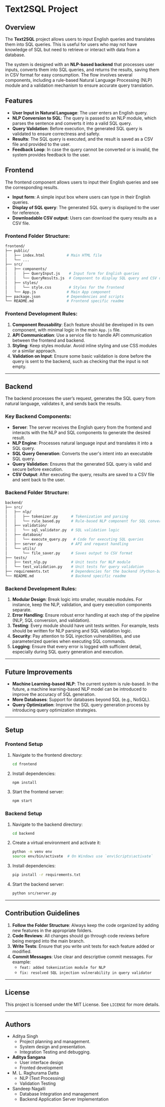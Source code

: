 # Text2SQL Project

## Overview

The **Text2SQL** project allows users to input English queries and translates them into SQL queries. This is useful for users who may not have knowledge of SQL but need to retrieve or interact with data from a database. 

The system is designed with an **NLP-based backend** that processes user inputs, converts them into SQL queries, and returns the results, saving them in CSV format for easy consumption. The flow involves several components, including a rule-based Natural Language Processing (NLP) module and a validation mechanism to ensure accurate query translation.

## Features

- **User Input in Natural Language**: The user enters an English query.
- **NLP Conversion to SQL**: The query is passed to an NLP module, which parses the sentence and converts it into a valid SQL query.
- **Query Validation**: Before execution, the generated SQL query is validated to ensure correctness and safety.
- **Results**: The SQL query is executed, and the result is saved as a CSV file and provided to the user.
- **Feedback Loop**: In case the query cannot be converted or is invalid, the system provides feedback to the user.

## Frontend

The frontend component allows users to input their English queries and see the corresponding results.

- **Input form**: A simple input box where users can type in their English queries.
- **Display of SQL query**: The generated SQL query is displayed to the user for reference.
- **Downloadable CSV output**: Users can download the query results as a CSV file.

### Frontend Folder Structure:

```bash
frontend/
├── public/
│   ├── index.html          # Main HTML file
│   └── ...
├── src/
│   ├── components/
│   │   ├── QueryInput.js    # Input form for English queries
│   │   └── QueryResults.js  # Component to display SQL query and CSV download link
│   ├── styles/
│   │   └── style.css        # Styles for the frontend
│   └── App.js              # Main App component
├── package.json            # Dependencies and scripts
└── README.md               # Frontend specific readme
```

### Frontend Development Rules:

1. **Component Reusability**: Each feature should be developed in its own component, with minimal logic in the main `App.js` file.
2. **API Communication**: Use a service file to handle API communication between the frontend and backend.
3. **Styling**: Keep styles modular. Avoid inline styling and use CSS modules or a similar approach.
4. **Validation on Input**: Ensure some basic validation is done before the query is sent to the backend, such as checking that the input is not empty.

---

## Backend

The backend processes the user’s request, generates the SQL query from natural language, validates it, and sends back the results.

### Key Backend Components:

- **Server**: The server receives the English query from the frontend and interacts with the NLP and SQL components to generate the desired result.
- **NLP Engine**: Processes natural language input and translates it into a SQL query.
- **SQL Query Generation**: Converts the user's intent into an executable SQL query.
- **Query Validation**: Ensures that the generated SQL query is valid and secure before execution.
- **CSV Output**: After executing the query, results are saved to a CSV file and sent back to the user.

### Backend Folder Structure:

```bash
backend/
├── src/
│   ├── nlp/
│   │   ├── tokenizer.py      # Tokenization and parsing
│   │   └── rule_based.py     # Rule-based NLP component for SQL conversion
│   ├── validation/
│   │   └── sql_validator.py  # SQL validation logic
│   ├── database/
│   │   └── execute_query.py   # Code for executing SQL queries
│   ├── server.py             # API and request handling
│   └── utils/
│       └── file_saver.py     # Saves output to CSV format
├── tests/
│   ├── test_nlp.py           # Unit tests for NLP module
│   └── test_validation.py    # Unit tests for query validation
├── requirements.txt          # Dependencies for the backend (Python-based)
└── README.md                 # Backend specific readme
```

### Backend Development Rules:

1. **Modular Design**: Break logic into smaller, reusable modules. For instance, keep the NLP, validation, and query execution components separate.
2. **Error Handling**: Ensure robust error handling at each step of the pipeline (NLP, SQL conversion, and validation).
3. **Testing**: Every module should have unit tests written. For example, tests should be written for NLP parsing and SQL validation logic.
4. **Security**: Pay attention to SQL injection vulnerabilities, and use parameterized queries when executing SQL commands.
5. **Logging**: Ensure that every error is logged with sufficient detail, especially during SQL query generation and execution.

---

## Future Improvements

- **Machine Learning-based NLP**: The current system is rule-based. In the future, a machine learning-based NLP model can be introduced to improve the accuracy of SQL generation.
- **More Databases**: Support for databases beyond SQL (e.g., NoSQL).
- **Query Optimization**: Improve the SQL query generation process by introducing query optimization strategies.

---

## Setup

### Frontend Setup

1. Navigate to the frontend directory:
   ```bash
   cd frontend
   ```
2. Install dependencies:
   ```bash
   npm install
   ```
3. Start the frontend server:
   ```bash
   npm start
   ```

### Backend Setup

1. Navigate to the backend directory:
   ```bash
   cd backend
   ```
2. Create a virtual environment and activate it:
   ```bash
   python -m venv env
   source env/bin/activate  # On Windows use `env\Scripts\activate`
   ```
3. Install dependencies:
   ```bash
   pip install -r requirements.txt
   ```
4. Start the backend server:
   ```bash
   python src/server.py
   ```

---

## Contribution Guidelines

1. **Follow the Folder Structure**: Always keep the code organized by adding new features in the appropriate folders.
2. **Code Reviews**: All changes should go through code reviews before being merged into the main branch.
3. **Write Tests**: Ensure that you write unit tests for each feature added or modified.
4. **Commit Messages**: Use clear and descriptive commit messages. For example: 
   - `feat: added tokenization module for NLP`
   - `fix: resolved SQL injection vulnerability in query validator`

---

## License

This project is licensed under the MIT License. See `LICENSE` for more details.

---

## Authors

- Aditya Singh
    * Project planning and management.
    * System design and presentation. 
  * Integration Testing and debugging.
- **Aditya Sangana**
    * User interface design 
    * Fronted development 
- M. L. Raghurama Datta 	
    * NLP (Text Processing)
    * Validation Testing
- Sandeep Nagalli 
    * Database Integration and management
    * Backend Application Server Implementation
